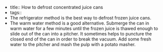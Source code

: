 - title:: How to defrost concentrated juice cans
- tags:: 
- The refrigerator method is the best way to defrost frozen juice cans. 
- The warm water method is a good alternative.  Submerge the can in warm water for a few minutes until the frozen juice is thawed enough to slide out of the can into a pitcher.  It sometimes helps to puncture the closed end of the can in order to break the vacuum.  Add some fresh water to the pitcher and mash the pulp with a potato masher.   